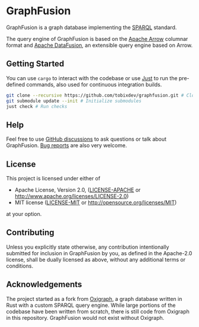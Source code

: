 # GraphFusion

GraphFusion is a graph database implementing the [SPARQL](https://www.w3.org/TR/sparql11-overview/) standard.

The query engine of GraphFusion is based on the [Apache Arrow](https://arrow.apache.org/) columnar format and
[Apache DataFusion](https://datafusion.apache.org/), an extensible query engine based on Arrow. 

## Getting Started

You can use `cargo` to interact with the codebase or use [Just](https://github.com/casey/just) to run the pre-defined
commands, also used for continuous integration builds.

```bash
git clone --recursive https://github.com/tobixdev/graphfusion.git # Clone Repository
git submodule update --init # Initialize submodules
just check # Run checks 
```

## Help

Feel free to use [GitHub discussions](https://github.com/tobixdev/graphfusion/discussions) to ask questions or talk
about GraphFusion.
[Bug reports](https://github.com/tobixdev/graphfusion/issues) are also very welcome.

## License

This project is licensed under either of

- Apache License, Version 2.0, ([LICENSE-APACHE](LICENSE-APACHE) or
  http://www.apache.org/licenses/LICENSE-2.0)
- MIT license ([LICENSE-MIT](LICENSE-MIT) or
  http://opensource.org/licenses/MIT)

at your option.

## Contributing

Unless you explicitly state otherwise, any contribution intentionally submitted for inclusion in GraphFusion by you, as
defined in the Apache-2.0 license, shall be dually licensed as above, without any additional terms or conditions.

## Acknowledgements

The project started as a fork from [Oxigraph](https://github.com/oxigraph/oxigraph), a graph database written in Rust
with a custom SPARQL query engine.
While large portions of the codebase have been written from scratch, there is still code from Oxigraph in this
repository.
GraphFusion would not exist without Oxigraph.